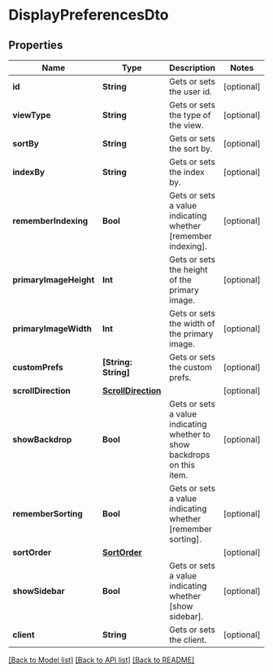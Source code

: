 # DisplayPreferencesDto

## Properties
Name | Type | Description | Notes
------------ | ------------- | ------------- | -------------
**id** | **String** | Gets or sets the user id. | [optional] 
**viewType** | **String** | Gets or sets the type of the view. | [optional] 
**sortBy** | **String** | Gets or sets the sort by. | [optional] 
**indexBy** | **String** | Gets or sets the index by. | [optional] 
**rememberIndexing** | **Bool** | Gets or sets a value indicating whether [remember indexing]. | [optional] 
**primaryImageHeight** | **Int** | Gets or sets the height of the primary image. | [optional] 
**primaryImageWidth** | **Int** | Gets or sets the width of the primary image. | [optional] 
**customPrefs** | **[String: String]** | Gets or sets the custom prefs. | [optional] 
**scrollDirection** | [**ScrollDirection**](ScrollDirection.md) |  | [optional] 
**showBackdrop** | **Bool** | Gets or sets a value indicating whether to show backdrops on this item. | [optional] 
**rememberSorting** | **Bool** | Gets or sets a value indicating whether [remember sorting]. | [optional] 
**sortOrder** | [**SortOrder**](SortOrder.md) |  | [optional] 
**showSidebar** | **Bool** | Gets or sets a value indicating whether [show sidebar]. | [optional] 
**client** | **String** | Gets or sets the client. | [optional] 

[[Back to Model list]](../README.md#documentation-for-models) [[Back to API list]](../README.md#documentation-for-api-endpoints) [[Back to README]](../README.md)


